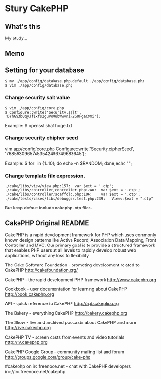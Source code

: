 # Stury CakePHP

## What's this
My study...

## Memo
## Setting for your database
	$ mv ./app/config/database.php.default ./app/config/database.php
	$ vim ./app/config/database.php

### Change security salt value
	$ vim ./app/config/core.php
	$ Configure::write('Security.salt', 'DYhG93b0qyJfIxfs2guVoUubWwvniR2G0FgaC9mi');

Example:
	$ openssl sha1 hoge.txt
 
### Change security chipher seed
vim app/config/core.php
Configure::write('Security.cipherSeed', '76859309657453542496749683645');

Example:
	$ for i in {1..10}; do echo -n $RANDOM; done;echo "";
 
### Change template file expression.
	./cake/libs/view/view.php:157:	var $ext = '.ctp';
	./cake/libs/controller/controller.php:240:	var $ext = '.ctp';
	./cake/libs/controller/scaffold.php:106:	var $ext = '.ctp';
	./cake/tests/cases/libs/debugger.test.php:239:	 View::$ext = ".ctp"

But keep default include cakephp .ctp files.

## CakePHP Original README
CakePHP is a rapid development framework for PHP which uses commonly known design patterns like Active Record, Association Data Mapping, Front Controller and MVC. Our primary goal is to provide a structured framework that enables PHP users at all levels to rapidly develop robust web applications, without any loss to flexibility.

The Cake Software Foundation - promoting development related to CakePHP
http://cakefoundation.org/

CakePHP - the rapid development PHP framework
http://www.cakephp.org

Cookbook - user documentation for learning about CakePHP
http://book.cakephp.org

API - quick reference to CakePHP
http://api.cakephp.org

The Bakery - everything CakePHP
http://bakery.cakephp.org

The Show - live and archived podcasts about CakePHP and more
http://live.cakephp.org

CakePHP TV - screen casts from events and video tutorials
http://tv.cakephp.org

CakePHP Google Group - community mailing list and forum
http://groups.google.com/group/cake-php

#cakephp on irc.freenode.net - chat with CakePHP developers
irc://irc.freenode.net/cakephp
